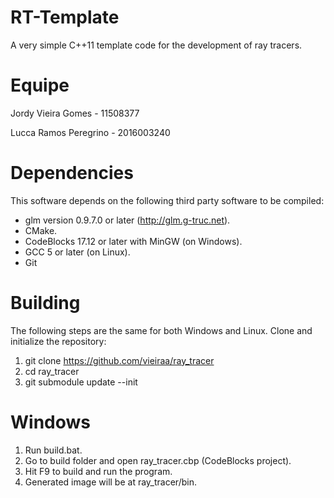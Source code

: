 # RT-Template

A very simple C++11 template code for the development of ray tracers.

# Equipe
Jordy Vieira Gomes - 11508377

Lucca Ramos Peregrino - 2016003240

# Dependencies

This software depends on the following third party software to be compiled:

- glm version 0.9.7.0 or later (http://glm.g-truc.net).
- CMake.
- CodeBlocks 17.12 or later with MinGW (on Windows).
- GCC 5 or later (on Linux).
- Git

# Building

The following steps are the same for both Windows and Linux. 
Clone and initialize the repository:

1. git clone https://github.com/vieiraa/ray_tracer
2. cd ray_tracer
3. git submodule update --init

# Windows
1. Run build.bat.
2. Go to build folder and open ray_tracer.cbp (CodeBlocks project).
3. Hit F9 to build and run the program.
4. Generated image will be at ray_tracer/bin.
